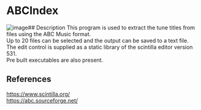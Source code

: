 # ABCIndex
![image](https://user-images.githubusercontent.com/59138188/204059750-4176847f-4adb-48fc-b2cd-646bbe5c5d23.png)## Description
This program is used to extract the tune titles from files using the ABC Music format.<br>
Up to 20 files can be selected and the output can be saved to a text file.<br>
The edit control is supplied as a static library of the scintilla editor version 531.<br>
Pre built executables are also present.
## References
https://www.scintilla.org/<br>
https://abc.sourceforge.net/
